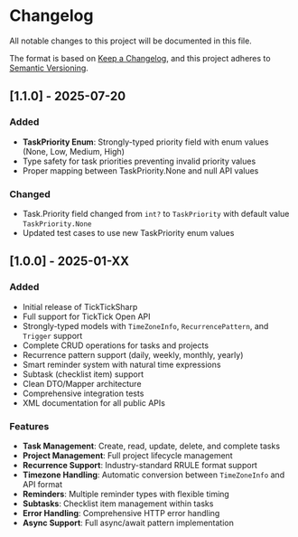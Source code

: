 # Changelog

All notable changes to this project will be documented in this file.

The format is based on [Keep a Changelog](https://keepachangelog.com/en/1.0.0/),
and this project adheres to [Semantic Versioning](https://semver.org/spec/v2.0.0.html).

## [1.1.0] - 2025-07-20

### Added
- **TaskPriority Enum**: Strongly-typed priority field with enum values (None, Low, Medium, High)
- Type safety for task priorities preventing invalid priority values
- Proper mapping between TaskPriority.None and null API values

### Changed
- Task.Priority field changed from `int?` to `TaskPriority` with default value `TaskPriority.None`
- Updated test cases to use new TaskPriority enum values

## [1.0.0] - 2025-01-XX

### Added
- Initial release of TickTickSharp
- Full support for TickTick Open API
- Strongly-typed models with `TimeZoneInfo`, `RecurrencePattern`, and `Trigger` support
- Complete CRUD operations for tasks and projects
- Recurrence pattern support (daily, weekly, monthly, yearly)
- Smart reminder system with natural time expressions
- Subtask (checklist item) support
- Clean DTO/Mapper architecture
- Comprehensive integration tests
- XML documentation for all public APIs

### Features
- **Task Management**: Create, read, update, delete, and complete tasks
- **Project Management**: Full project lifecycle management
- **Recurrence Support**: Industry-standard RRULE format support
- **Timezone Handling**: Automatic conversion between `TimeZoneInfo` and API format
- **Reminders**: Multiple reminder types with flexible timing
- **Subtasks**: Checklist item management within tasks
- **Error Handling**: Comprehensive HTTP error handling
- **Async Support**: Full async/await pattern implementation
